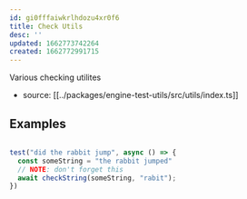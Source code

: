 ```yaml
---
id: gi0fffaiwkrlhdozu4xr0f6
title: Check Utils
desc: ''
updated: 1662773742264
created: 1662772991715
---
```


Various checking utilites

- source: [[../packages/engine-test-utils/src/utils/index.ts]]


## Examples

```ts

test("did the rabbit jump", async () => {
  const someString = "the rabbit jumped"
  // NOTE: don't forget this
  await checkString(someString, "rabit");
})
```